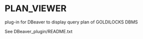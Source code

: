 # PLAN_VIEWER
plug-in for DBeaver to display query plan of GOLDILOCKS DBMS

See DBeaver_plugin/README.txt
